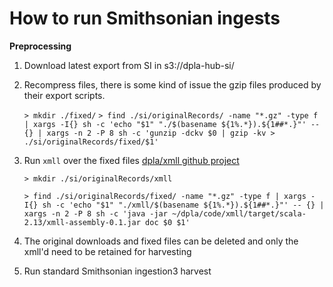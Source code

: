 # How to run Smithsonian ingests

**Preprocessing**
1. Download latest export from SI in s3://dpla-hub-si/ 
2. Recompress files, there is some kind of issue the gzip files produced by their export scripts.

   `> mkdir ./fixed/`
   ```> find ./si/originalRecords/ -name "*.gz" -type f | xargs -I{} sh -c 'echo "$1" "./$(basename ${1%.*}).${1##*.}"' -- {} | xargs -n 2 -P 8 sh -c 'gunzip -dckv $0 | gzip -kv > ./si/originalRecords/fixed/$1'```
3. Run `xmll` over the fixed files [dpla/xmll github project](https://github.com/dpla/xmll)

   `> mkdir ./si/originalRecords/xmll`
   
   ```> find ./si/originalRecords/fixed/ -name "*.gz" -type f | xargs -I{} sh -c 'echo "$1" "./xmll/$(basename ${1%.*}).${1##*.}"' -- {} | xargs -n 2 -P 8 sh -c 'java -jar ~/dpla/code/xmll/target/scala-2.13/xmll-assembly-0.1.jar doc $0 $1'```

4. The original downloads and fixed files can be deleted and only the xmll'd need to be retained for harvesting
5. Run standard Smithsonian ingestion3 harvest 